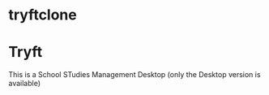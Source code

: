 # tryftclone
# Tryft
This is a School STudies Management Desktop (only the Desktop version is available)
